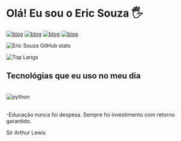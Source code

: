 
# Olá! Eu sou o Eric Souza 🖐

[![blog](https://img.shields.io/badge/Gmail-D14836?style=for-the-badge&logo=gmail&logoColor=white)](erichsouzaa@gmail.com)
[![blog](https://img.shields.io/badge/Telegram-2CA5E0?style=for-the-badge&logo=telegram&logoColor=white)](...)
[![blog](https://img.shields.io/badge/WhatsApp-25D366?style=for-the-badge&logo=whatsapp&logoColor=white)](...)
[![blog](https://img.shields.io/badge/LinkedIn-0077B5?style=for-the-badge&logo=linkedin&logoColor=white)](https://www.linkedin.com/in/eric-souza-34163818a/)
	
![Eric Souza GitHub stats](https://github-readme-stats.vercel.app/api?username=EricSouzaDev&show_icons=true&theme=highcontrast)

![Top Langs](https://github-readme-stats.vercel.app/api/top-langs/?username=EricSouzaDev&layout=compact&theme=highcontrast)

## Tecnológias que eu uso no meu dia

<div style="display: inline_block"><br/>
    <img aline="center" alt="python" src="https://img.shields.io/badge/Python-14354C?style=for-the-badge&logo=python&logoColor=white">
</div><br/>

-Educação nunca foi despesa. Sempre foi investimento com retorno garantido.

Sir Arthur Lewis
